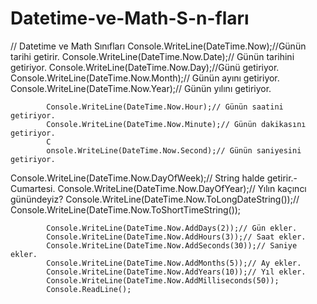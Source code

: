 # Datetime-ve-Math-S-n-fları 
 // Datetime ve Math Sınıfları
           Console.WriteLine(DateTime.Now);//Günün tarihi getirir.
            Console.WriteLine(DateTime.Now.Date);// Günün tarihini getiriyor.
            Console.WriteLine(DateTime.Now.Day);//Günü getiriyor.
            Console.WriteLine(DateTime.Now.Month);// Günün ayını getiriyor.
            Console.WriteLine(DateTime.Now.Year);// Günün yılını getiriyor.

            Console.WriteLine(DateTime.Now.Hour);// Günün saatini getiriyor.
            Console.WriteLine(DateTime.Now.Minute);// Günün dakikasını getiriyor.
            C
            onsole.WriteLine(DateTime.Now.Second);// Günün saniyesini getiriyor. 
            
            
 Console.WriteLine(DateTime.Now.DayOfWeek);// String halde getirir.- Cumartesi.
            Console.WriteLine(DateTime.Now.DayOfYear);// Yılın kaçıncı günündeyiz?
            Console.WriteLine(DateTime.Now.ToLongDateString());//
            Console.WriteLine(DateTime.Now.ToShortTimeString());

            Console.WriteLine(DateTime.Now.AddDays(2));// Gün ekler.
            Console.WriteLine(DateTime.Now.AddHours(3));// Saat ekler.
            Console.WriteLine(DateTime.Now.AddSeconds(30));// Saniye ekler.
            Console.WriteLine(DateTime.Now.AddMonths(5));// Ay ekler.
            Console.WriteLine(DateTime.Now.AddYears(10));// Yıl ekler.
            Console.WriteLine(DateTime.Now.AddMilliseconds(50));
            Console.ReadLine();


